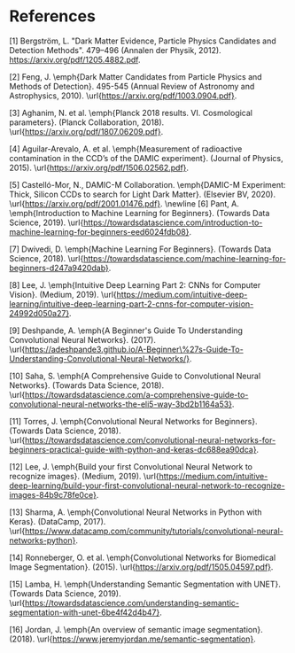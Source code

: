 # References

[1] Bergström, L. "Dark Matter Evidence, Particle Physics Candidates and Detection Methods". 479–496 (Annalen der Physik, 2012). https://arxiv.org/pdf/1205.4882.pdf.

[2] Feng, J. \emph{Dark Matter Candidates from Particle Physics and Methods of Detection}. 495-545 (Annual Review of Astronomy and Astrophysics, 2010). \url{https://arxiv.org/pdf/1003.0904.pdf}.
 
[3] Aghanim, N. et al. \emph{Planck 2018 results. VI. Cosmological parameters}. (Planck Collaboration, 2018). \url{https://arxiv.org/pdf/1807.06209.pdf}.
 
[4] Aguilar-Arevalo, A. et al. \emph{Measurement of radioactive contamination in the CCD’s of the DAMIC experiment}. (Journal of Physics, 2015). \url{https://arxiv.org/pdf/1506.02562.pdf}.
 
[5] Castelló-Mor, N., DAMIC-M Collaboration. \emph{DAMIC-M Experiment: Thick, Silicon CCDs to search for Light Dark Matter}. (Elsevier BV, 2020). \url{https://arxiv.org/pdf/2001.01476.pdf}.
\newline
[6] Pant, A. \emph{Introduction to Machine Learning for Beginners}. (Towards Data Science, 2019). \url{https://towardsdatascience.com/introduction-to-machine-learning-for-beginners-eed6024fdb08}.
 
[7] Dwivedi, D. \emph{Machine Learning For Beginners}. (Towards Data Science, 2018). \url{https://towardsdatascience.com/machine-learning-for-beginners-d247a9420dab}. 
 
[8] Lee, J. \emph{Intuitive Deep Learning Part 2: CNNs for Computer Vision}. (Medium, 2019). \url{https://medium.com/intuitive-deep-learning/intuitive-deep-learning-part-2-cnns-for-computer-vision-24992d050a27}. 
 
[9] Deshpande, A. \emph{A Beginner's Guide To Understanding Convolutional Neural Networks}. (2017). \url{https://adeshpande3.github.io/A-Beginner\%27s-Guide-To-Understanding-Convolutional-Neural-Networks/}.
 
[10] Saha, S. \emph{A Comprehensive Guide to Convolutional Neural Networks}. (Towards Data Science, 2018). \url{https://towardsdatascience.com/a-comprehensive-guide-to-convolutional-neural-networks-the-eli5-way-3bd2b1164a53}.
 
[11] Torres, J. \emph{Convolutional Neural Networks for Beginners}. (Towards Data Science, 2018). \url{https://towardsdatascience.com/convolutional-neural-networks-for-beginners-practical-guide-with-python-and-keras-dc688ea90dca}.
 
[12] Lee, J. \emph{Build your first Convolutional Neural Network to recognize images}. (Medium, 2019). \url{https://medium.com/intuitive-deep-learning/build-your-first-convolutional-neural-network-to-recognize-images-84b9c78fe0ce}. 
 
[13] Sharma, A. \emph{Convolutional Neural Networks in Python with Keras}. (DataCamp, 2017). \url{https://www.datacamp.com/community/tutorials/convolutional-neural-networks-python}. 

[14] Ronneberger, O. et al. \emph{Convolutional Networks for Biomedical Image Segmentation}. (2015). \url{https://arxiv.org/pdf/1505.04597.pdf}.
 
[15] Lamba, H. \emph{Understanding Semantic Segmentation with UNET}. (Towards Data Science, 2019). \url{https://towardsdatascience.com/understanding-semantic-segmentation-with-unet-6be4f42d4b47}.
 
[16] Jordan, J. \emph{An overview of semantic image segmentation}. (2018). \url{https://www.jeremyjordan.me/semantic-segmentation}.